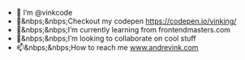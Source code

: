 - 👋  I’m @vinkcode
- 👀&nbps;&nbps;Checkout my codepen https://codepen.io/vinking/
- 🌱&nbps;&nbps;I’m currently learning from frontendmasters.com
- 💞️&nbps;&nbps;I’m looking to collaborate on cool stuff
- 📫&nbps;&nbps;How to reach me www.andrevink.com

<!---
vinkcode/vinkcode is a ✨ special ✨ repository because its `README.md` (this file) appears on your GitHub profile.
You can click the Preview link to take a look at your changes.
--->
